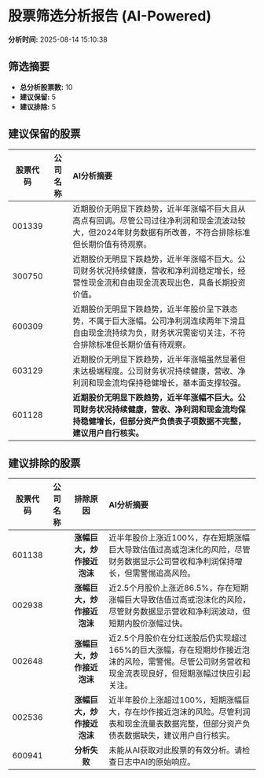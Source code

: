 # 股票筛选分析报告 (AI-Powered)

**分析时间:** 2025-08-14 15:10:38

## 筛选摘要

- **总分析股票数:** 10
- **建议保留:** 5
- **建议排除:** 5

## 建议保留的股票

| 股票代码 | 公司名称 | AI分析摘要 |
|:---:|:---:|:---|
| 001339 |  | 近期股价无明显下跌趋势，近半年涨幅不巨大且从高点有回调。尽管公司过往净利润和现金流波动较大，但2024年财务数据有所改善，不符合排除标准但长期价值有待观察。 |
| 300750 |  | 近期股价无明显下跌趋势，近半年涨幅不巨大。公司财务状况持续健康，营收和净利润稳定增长，经营性现金流和自由现金流表现出色，具备长期投资价值。 |
| 600309 |  | 近期股价无明显下跌趋势，近半年股价呈下跌态势，不属于巨大涨幅。公司净利润连续两年下滑且自由现金流持续为负，财务状况需密切关注，不符合排除标准但长期价值有待观察。 |
| 603129 |  | 近期股价无明显下跌趋势，近半年涨幅虽然显著但未达极端程度。公司财务状况持续健康，营收、净利润和现金流均保持稳健增长，基本面支撑较强。 |
| 601128 |  | **近期股价无明显下跌趋势，近半年涨幅不巨大。公司财务状况持续健康，营收、净利润和现金流均保持稳健增长，但部分资产负债表子项数据不完整，建议用户自行核实。** |

## 建议排除的股票

| 股票代码 | 公司名称 | 排除原因 | AI分析摘要 |
|:---:|:---:|:---:|:---|
| 601138 |  | **涨幅巨大，炒作接近泡沫** | 近半年股价上涨近100%，存在短期涨幅巨大导致估值过高或泡沫化的风险，尽管财务数据显示公司营收和净利润保持增长，但需警惕追高风险。 |
| 002938 |  | **涨幅巨大，炒作接近泡沫** | 近2.5个月股价上涨近86.5%，存在短期涨幅巨大导致估值过高或泡沫化的风险，尽管财务数据显示营收和净利润波动，但短期内股价涨幅过快。 |
| 002648 |  | **涨幅巨大，炒作接近泡沫** | 近2.5个月股价在分红送股后仍实现超过165%的巨大涨幅，存在短期炒作接近泡沫的风险，需警惕。尽管公司财务营收和现金流表现良好，但短期涨幅过快应引起关注。 |
| 002536 |  | **涨幅巨大，炒作接近泡沫** | 近半年股价上涨超过100%，短期涨幅巨大，存在炒作接近泡沫的风险。尽管利润表和现金流量表数据完整，但部分资产负债表数据缺失，建议用户自行核实。 |
| 600941 |  | **分析失败** | 未能从AI获取对此股票的有效分析。请检查日志中AI的原始响应。 |
